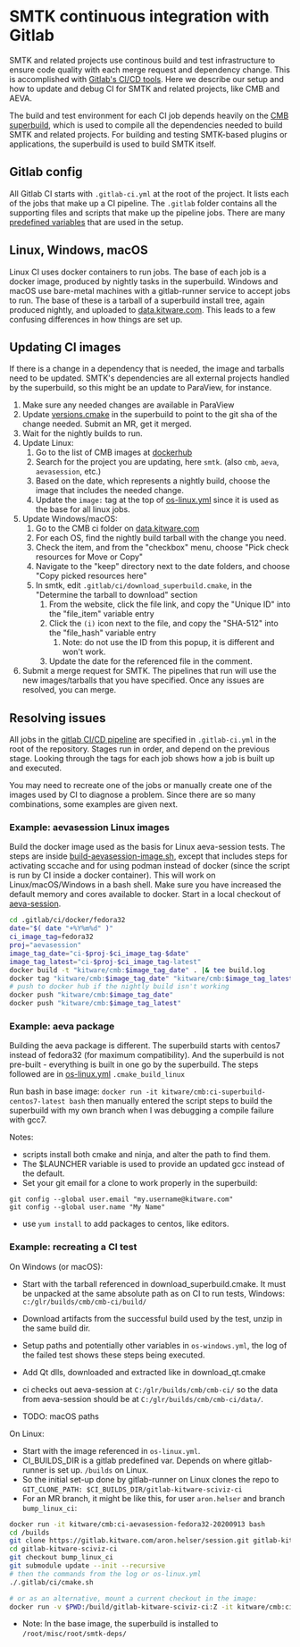 # SMTK continuous integration with Gitlab

SMTK and related projects use continous build and test infrastructure
to ensure code quality with each merge request and dependency change.
This is accomplished with [Gitlab's CI/CD tools](https://docs.gitlab.com/ee/ci/).
Here we describe our setup and how to update and debug CI for SMTK and related
projects, like CMB and AEVA.

The build and test environment for each CI job depends heavily on
the [CMB superbuild](https://gitlab.kitware.com/cmb/cmb-superbuild), which is
used to compile all the dependencies needed to build SMTK and related projects.
For building and testing SMTK-based plugins or applications, the superbuild is
used to build SMTK itself.

## Gitlab config

All Gitlab CI starts with `.gitlab-ci.yml` at the root of the project. It lists
each of the jobs that make up a CI pipeline. The `.gitlab` folder contains all
the supporting files and scripts that make up the pipeline jobs. There are many
[predefined variables](https://docs.gitlab.com/ee/ci/variables/predefined_variables.html)
that are used in the setup.

## Linux, Windows, macOS

Linux CI uses docker containers to run jobs. The base of each job is a docker
image, produced by nightly tasks in the superbuild. Windows and macOS use
bare-metal machines with a gitlab-runner service to accept jobs to run. The base
of these is a tarball of a superbuild install tree, again produced nightly, and
uploaded to [data.kitware.com](https://data.kitware.com/). This leads to a few
confusing differences in how things are set up.

## Updating CI images

If there is a change in a dependency that is needed, the image and tarballs need to be
updated. SMTK's dependencies are all external projects handled by the superbuild, so this
might be an update to ParaView, for instance.
1. Make sure any needed changes are available in ParaView
2. Update [versions.cmake](https://gitlab.kitware.com/cmb/cmb-superbuild/-/blob/afd0eb923e12b8e019db249b215bae3d32768b2e/versions.cmake#L30)
   in the superbuild to point to the git sha of the change needed. Submit an MR, get it merged.
3. Wait for the nightly builds to run.
4. Update Linux:
   1. Go to the list of CMB images at [dockerhub](https://hub.docker.com/r/kitware/cmb/tags)
   2. Search for the project you are updating, here `smtk`. (also `cmb`, `aeva`, `aevasession`, etc.)
   3. Based on the date, which represents a nightly build, choose the image that includes the needed change.
   4. Update the `image:` tag at the top of [os-linux.yml](https://gitlab.kitware.com/cmb/smtk/-/blob/master/.gitlab/os-linux.yml)
      since it is used as the base for all linux jobs.
5. Update Windows/macOS:
   1. Go to the CMB ci folder on [data.kitware.com](https://data.kitware.com/#collection/58fa68228d777f16d01e03e5/folder/5f0726469014a6d84e0e7c4a)
   2. For each OS, find the nightly build tarball with the change you need.
   3. Check the item, and from the "checkbox" menu, choose "Pick check resources for Move or Copy"
   4. Navigate to the "keep" directory next to the date folders, and choose "Copy picked resources here"
   6. In smtk, edit `.gitlab/ci/download_superbuild.cmake`, in the "Determine the tarball to download" section
      1. From the website, click the file link, and copy the "Unique ID" into the "file_item" variable entry
      2. Click the `(i)` icon next to the file, and copy the "SHA-512" into the "file_hash" variable entry
         1. Note: do not use the ID from this popup, it is different and won't work.
      3. Update the date for the referenced file in the comment.
6. Submit a merge request for SMTK. The pipelines that run will use the new images/tarballs that you have
   specified. Once any issues are resolved, you can merge.

## Resolving issues

All jobs in the [gitlab CI/CD pipeline](https://docs.gitlab.com/ee/ci/yaml/)
are specified in `.gitlab-ci.yml` in the root of the repository.
Stages run in order, and depend on the previous stage. Looking through the tags for each job shows how a job
is built up and executed.

You may need to recreate one of the jobs or manually create one of the images used
by CI to diagnose a problem. Since there are so many combinations, some examples are given next.

### Example: aevasession Linux images

Build the docker image used as the basis for Linux aeva-session tests.
The steps are inside [build-aevasession-image.sh](https://gitlab.kitware.com/cmb/cmb-superbuild/-/blob/master/.gitlab/ci/build-aevasession-image.sh),
except that includes steps for activating sccache and for using podman instead of docker
(since the script is run by CI inside a docker container). This will work on Linux/macOS/Windows
in a bash shell. Make sure you have increased the default memory and cores available to docker.
Start in a local checkout of [aeva-session](https://gitlab.kitware.com/aeva/session).

```bash
cd .gitlab/ci/docker/fedora32
date="$( date "+%Y%m%d" )"
ci_image_tag=fedora32
proj="aevasession"
image_tag_date="ci-$proj-$ci_image_tag-$date"
image_tag_latest="ci-$proj-$ci_image_tag-latest"
docker build -t "kitware/cmb:$image_tag_date" . |& tee build.log
docker tag "kitware/cmb:$image_tag_date" "kitware/cmb:$image_tag_latest"
# push to docker hub if the nightly build isn't working
docker push "kitware/cmb:$image_tag_date"
docker push "kitware/cmb:$image_tag_latest"
```

### Example: aeva package

Building the aeva package is different. The superbuild starts with centos7 instead of fedora32 (for maximum compatibility). And the superbuild is not pre-built - everything is built in one go by the superbuild. The steps followed are in [os-linux.yml](https://gitlab.kitware.com/cmb/cmb-superbuild/-/blob/master/.gitlab/os-linux.yml) `.cmake_build_linux`

Run bash in base image:
`docker run -it kitware/cmb:ci-superbuild-centos7-latest bash`
then manually entered the script steps to build the superbuild with my own branch when I was debugging a compile failure with gcc7.

Notes:

* scripts install both cmake and ninja, and alter the path to find them.
* The $LAUNCHER variable is used to provide an updated gcc instead of the default.
* Set your git email for a clone to work properly in the superbuild:
```
git config --global user.email "my.username@kitware.com"
git config --global user.name "My Name"
```
* use `yum install` to add packages to centos, like editors.

### Example: recreating a CI test

On Windows (or macOS):

* Start with the tarball referenced in download_superbuild.cmake. It must be unpacked at the same absolute path as on CI to run tests, Windows: `c:/glr/builds/cmb/cmb-ci/build/`

* Download artifacts from the successful build used by the test, unzip in the same build dir.
* Setup paths and potentially other variables in `os-windows.yml`, the log of the failed test shows these steps being executed.
* Add Qt dlls, downloaded and extracted like in download_qt.cmake
* ci checks out aeva-session at `C:/glr/builds/cmb/cmb-ci/` so the data from aeva-session should be at `C:/glr/builds/cmb/cmb-ci/data/`.
* TODO: macOS paths

On Linux:
* Start with the image referenced in `os-linux.yml`.
* CI_BUILDS_DIR is a gitlab predefined var. Depends on where gitlab-runner is set up. `/builds` on Linux.
* So the initial set-up done by gitlab-runner on Linux clones the repo to `GIT_CLONE_PATH: $CI_BUILDS_DIR/gitlab-kitware-sciviz-ci`
* For an MR branch, it might be like this, for user `aron.helser` and branch `bump_linux_ci`:
```bash
docker run -it kitware/cmb:ci-aevasession-fedora32-20200913 bash
cd /builds
git clone https://gitlab.kitware.com/aron.helser/session.git gitlab-kitware-sciviz-ci
cd gitlab-kitware-sciviz-ci
git checkout bump_linux_ci
git submodule update --init --recursive
# then the commands from the log or os-linux.yml
./.gitlab/ci/cmake.sh

# or as an alternative, mount a current checkout in the image:
docker run -v $PWD:/build/gitlab-kitware-sciviz-ci:Z -it kitware/cmb:ci-aevasession-fedora32-20200913 bash
```
* Note: In the base image, the superbuild is installed to `/root/misc/root/smtk-deps/`
